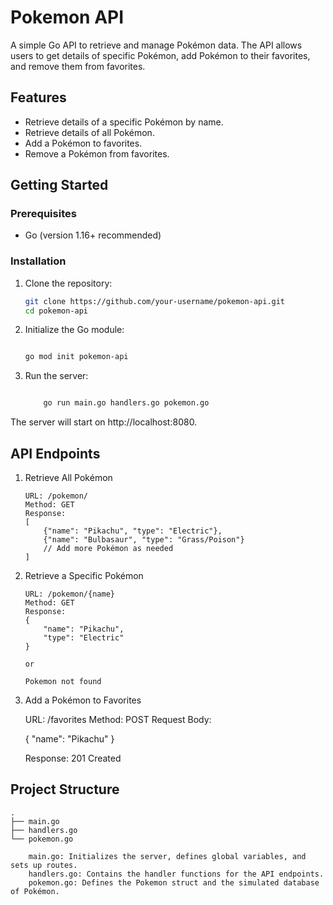 # Pokemon API

A simple Go API to retrieve and manage Pokémon data. The API allows users to get details of specific Pokémon, add Pokémon to their favorites, and remove them from favorites.

## Features

- Retrieve details of a specific Pokémon by name.
- Retrieve details of all Pokémon.
- Add a Pokémon to favorites.
- Remove a Pokémon from favorites.

## Getting Started

### Prerequisites

- Go (version 1.16+ recommended)

### Installation

1. Clone the repository:

   ```sh
   git clone https://github.com/your-username/pokemon-api.git
   cd pokemon-api
   ```

2. Initialize the Go module:

    ```sh

    go mod init pokemon-api
    ```

3. Run the server:

    ```sh

        go run main.go handlers.go pokemon.go
    ``` 
The server will start on http://localhost:8080.

## API Endpoints
1. Retrieve All Pokémon
    ```
    URL: /pokemon/
    Method: GET
    Response:
    [
        {"name": "Pikachu", "type": "Electric"},
        {"name": "Bulbasaur", "type": "Grass/Poison"}
        // Add more Pokémon as needed
    ]
    ``` 

2. Retrieve a Specific Pokémon
    ```
    URL: /pokemon/{name}
    Method: GET
    Response:
    {
        "name": "Pikachu",
        "type": "Electric"
    }

    or

    Pokemon not found
    ```
3. Add a Pokémon to Favorites

    URL: /favorites
    Method: POST
    Request Body:

    {
        "name": "Pikachu"
    }

    Response: 201 Created

## Project Structure
``` plaintext
.
├── main.go
├── handlers.go
└── pokemon.go

    main.go: Initializes the server, defines global variables, and sets up routes.
    handlers.go: Contains the handler functions for the API endpoints.
    pokemon.go: Defines the Pokemon struct and the simulated database of Pokémon.
```